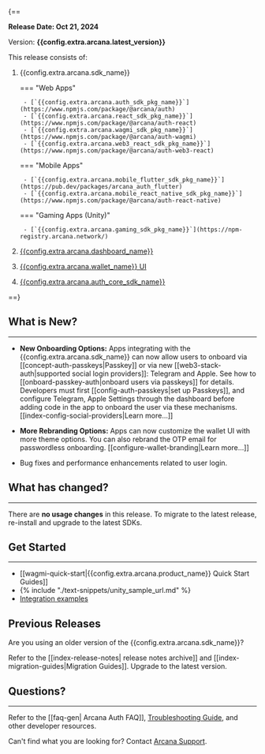 {==

**Release Date: Oct 21, 2024**  

Version: **{{config.extra.arcana.latest_version}}**

This release consists of:

1. {{config.extra.arcana.sdk_name}} 
  
    === "Web Apps"

        - [`{{config.extra.arcana.auth_sdk_pkg_name}}`](https://www.npmjs.com/package/@arcana/auth) 
        - [`{{config.extra.arcana.react_sdk_pkg_name}}`](https://www.npmjs.com/package/@arcana/auth-react)
        - [`{{config.extra.arcana.wagmi_sdk_pkg_name}}`](https://www.npmjs.com/package/@arcana/auth-wagmi) 
        - [`{{config.extra.arcana.web3_react_sdk_pkg_name}}`](https://www.npmjs.com/package/@arcana/auth-web3-react)

    === "Mobile Apps"

        - [`{{config.extra.arcana.mobile_flutter_sdk_pkg_name}}`](https://pub.dev/packages/arcana_auth_flutter)
        - [`{{config.extra.arcana.mobile_react_native_sdk_pkg_name}}`](https://www.npmjs.com/package/@arcana/auth-react-native)

    === "Gaming Apps (Unity)"

        - [`{{config.extra.arcana.gaming_sdk_pkg_name}}`](https://npm-registry.arcana.network/)

2. [{{config.extra.arcana.dashboard_name}}](https://dashboard.arcana.network/)

3. [{{config.extra.arcana.wallet_name}} UI](https://github.com/arcana-network/wallet-ui)

4. [{{config.extra.arcana.auth_core_sdk_name}}](https://www.npmjs.com/package/@arcana/auth-core)

==}


## What is New?

---
 
* **New Onboarding Options:** Apps integrating with the {{config.extra.arcana.sdk_name}} can now allow users to onboard via [[concept-auth-passkeys|Passkey]] or via new [[web3-stack-auth|supported social login providers]]: Telegram and Apple. See how to [[onboard-passkey-auth|onboard users via passkeys]] for details. Developers must first [[config-auth-passkeys|set up Passkeys]], and configure Telegram, Apple Settings through the dashboard before adding code in the app to onboard the user via these mechanisms. [[index-config-social-providers|Learn more...]]

* **More Rebranding Options:** Apps can now customize the wallet UI with more theme options. You can also rebrand the OTP email for passwordless onboarding. [[configure-wallet-branding|Learn more...]]

* Bug fixes and performance enhancements related to user login.

## What has changed?

---

There are **no usage changes** in this release. To migrate to the latest release, re-install and upgrade to the latest SDKs.

## Get Started

---

* [[wagmi-quick-start|{{config.extra.arcana.product_name}} Quick Start Guides]]
* {% include "./text-snippets/unity_sample_url.md" %} 
* [Integration examples](https://github.com/arcana-network/auth-examples)

## Previous Releases

Are you using an older version of the {{config.extra.arcana.sdk_name}}?

Refer to the [[index-release-notes| release notes archive]] and [[index-migration-guides|Migration Guides]]. Upgrade to the latest version.

## Questions? 

---

Refer to the [[faq-gen| Arcana Auth FAQ]], [Troubleshooting Guide]({{page.meta.arcana.root_rel_path}}/troubleshooting.md), and other developer resources.

Can't find what you are looking for? Contact [Arcana Support]({{page.meta.arcana.root_rel_path}}/support/index.md).